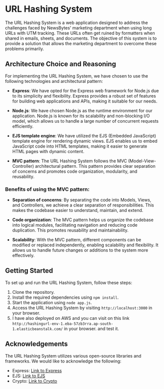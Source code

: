 # URL Hashing System

The URL Hashing System is a web application designed to address the challenges faced by NewsBytes' marketing department when using long URLs with UTM tracking. These URLs often get ruined by formatters when shared in emails, sheets, and documents. The objective of this system is to provide a solution that allows the marketing department to overcome these problems primarily.

## Architecture Choice and Reasoning

For implementing the URL Hashing System, we have chosen to use the following technologies and architectural pattern:

- **Express**: We have opted for the Express web framework for Node.js due to its simplicity and flexibility. Express provides a robust set of features for building web applications and APIs, making it suitable for our needs.

- **Node.js**: We have chosen Node.js as the runtime environment for our application. Node.js is known for its scalability and non-blocking I/O model, which allows us to handle a large number of concurrent requests efficiently.

- **EJS template engine**: We have utilized the EJS (Embedded JavaScript) template engine for rendering dynamic views. EJS enables us to embed JavaScript code into HTML templates, making it easier to generate HTML pages with dynamic content.

- **MVC pattern**: The URL Hashing System follows the MVC (Model-View-Controller) architectural pattern. This pattern provides clear separation of concerns and promotes code organization, modularity, and reusability.

### Benefits of using the MVC pattern:

- **Separation of concerns**: By separating the code into Models, Views, and Controllers, we achieve a clear separation of responsibilities. This makes the codebase easier to understand, maintain, and extend.

- **Code organization**: The MVC pattern helps us organize the codebase into logical modules, facilitating navigation and reducing code duplication. This promotes reusability and maintainability.

- **Scalability**: With the MVC pattern, different components can be modified or replaced independently, enabling scalability and flexibility. It allows us to handle future changes or additions to the system more effectively.

## Getting Started

To set up and run the URL Hashing System, follow these steps:

1. Clone the repository.
2. Install the required dependencies using `npm install`.
3. Start the application using `node app.js`.
4. Access the URL Hashing System by visiting `http://localhost:3000` in your browser.
5.  I have also deployed on AWS and you can visit on this link `http://hashingurl-env-1.eba-57zb3rra.ap-south-1.elasticbeanstalk.com/` in your browser. and test it.

## Acknowledgements

The URL Hashing System utilizes various open-source libraries and frameworks. We would like to acknowledge the following:

- Express: [Link to Express](https://expressjs.com/)
- EJS: [Link to EJS](https://ejs.co/)
- Crypto: [Link to Crypto](https://nodejs.org/api/crypto.html)

